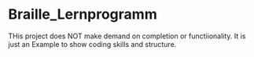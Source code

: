 # Braille_Lernprogramm

THis project does NOT make demand on completion or functiionality.
It is just an Example to show coding skills and structure.
